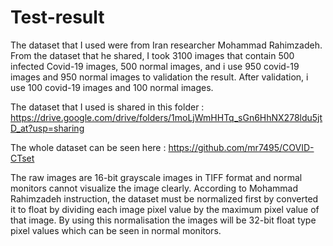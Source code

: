 # Test-result
The dataset that I used were from Iran researcher Mohammad Rahimzadeh. From the dataset that he shared, I took 3100 images that contain 500 infected Covid-19 images, 500 normal images, and i use 950 covid-19 images and 950 normal images to validation the result. After validation, i use 100 covid-19 images and 100 normal images.

The dataset that I used is shared in this folder : https://drive.google.com/drive/folders/1moLjWmHHTq_sGn6HhNX278ldu5jtD_at?usp=sharing

The whole dataset can be seen here : https://github.com/mr7495/COVID-CTset

The raw images are 16-bit grayscale images in TIFF format and normal monitors cannot visualize the image clearly. According to Mohammad Rahimzadeh instruction, the dataset must be normalized first by converted it to float by dividing each image pixel value by the maximum pixel value of that image. By using this normalisation the images will be 32-bit float type pixel values which can be seen in normal monitors.








